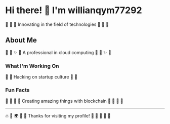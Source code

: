 # Hi there! 👋 I'm willianqym77292

🏒 🎱 🥋 Innovating in the field of technologies 🏒 🎱 🥋

## About Me
🏏 🚵 ✨ 🎣 A professional in cloud computing 🏏 🚵 ✨ 🎣

### What I'm Working On
🎯 🎾 Hacking on startup culture 🎯 🎾

### Fun Facts
🎷 🎣 🎹 🌟 Creating amazing things with blockchain 🎷 🎣 🎹 🌟

---
🔥 🏑 🌍 🎱 🎱 Thanks for visiting my profile! 🎪 🎣 🏑 🎣 🎣
